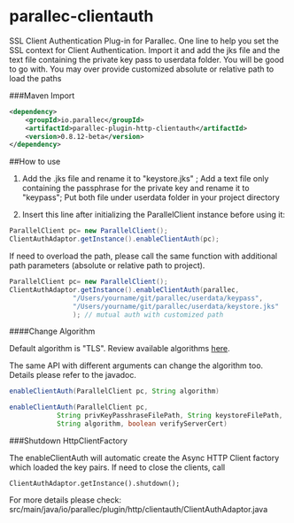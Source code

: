 # parallec-clientauth

SSL Client Authentication Plug-in for Parallec. One line to help you set the SSL context for Client Authentication. Import it and add the jks file and the text file containing the private key pass to userdata folder.
You will be good to go with. You may over provide customized absolute or relative path to load the paths 

###Maven Import
	
```xml
<dependency>
	<groupId>io.parallec</groupId>
	<artifactId>parallec-plugin-http-clientauth</artifactId>
	<version>0.8.12-beta</version>
</dependency>
```	

##How to use

1. Add the .jks file and rename it to "keystore.jks"  ; Add a text file only containing the passphrase for the private key and rename it to "keypass";  Put both file under userdata folder in your project directory

2. Insert this line after initializing the ParallelClient instance before using it: 

```java
ParallelClient pc= new ParallelClient();
ClientAuthAdaptor.getInstance().enableClientAuth(pc);
```

If need to overload the path, please call the same function with additional path parameters (absolute or relative path to project).

```java
ParallelClient pc= new ParallelClient();
ClientAuthAdaptor.getInstance().enableClientAuth(parallec,
	    		"/Users/yourname/git/parallec/userdata/keypass",
	    		"/Users/yourname/git/parallec/userdata/keystore.jks"
	    		); // mutual auth with customized path
```
####Change Algorithm

Default algorithm is "TLS". Review available algorithms [here](http://docs.oracle.com/javase/7/docs/technotes/guides/security/StandardNames.html#SSLContext).

The same API with different arguments can change the algorithm too. Details please refer to the javadoc.

```java
enableClientAuth(ParallelClient pc, String algorithm) 


```


```java
enableClientAuth(ParallelClient pc,
            String privKeyPasshraseFilePath, String keystoreFilePath,
            String algorithm, boolean verifyServerCert)

```
###Shutdown HttpClientFactory

The enableClientAuth will automatic create the Async HTTP Client factory which loaded the key pairs.  If need to close the clients, call 

	ClientAuthAdaptor.getInstance().shutdown();

For more details please check: src/main/java/io/parallec/plugin/http/clientauth/ClientAuthAdaptor.java
